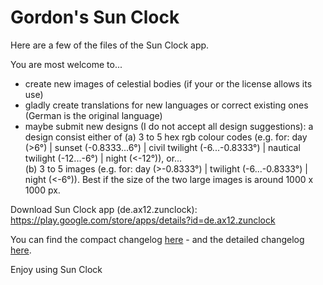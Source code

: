 # Gordon's Sun Clock

Here are a few of the files of the Sun Clock app. 

You are most welcome to... 

- create new images of celestial bodies (if your or the license allows its use)
- gladly create translations for new languages or correct existing ones (German is the original language)  
- maybe submit new designs (I do not accept all design suggestions): a design consist either of
(a) 3 to 5 hex rgb colour codes (e.g. for: day (>6°) | sunset (-0.8333...6°) | civil twilight (-6...-0.8333°) | nautical twilight (-12...-6°) | night (<-12°)), or...  
(b) 3 to 5 images (e.g. for: day (>-0.8333°) | twilight (-6...-0.8333°) | night (<-6°)). Best if the size of the two large images is around 1000 x 1000 px. 

Download Sun Clock app (de.ax12.zunclock):
https://play.google.com/store/apps/details?id=de.ax12.zunclock

You can find the compact changelog [here](./WHATSNEW.md) - and the detailed changelog [here](./CHANGELOG.md).

Enjoy using Sun Clock



